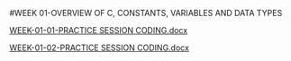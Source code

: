 #WEEK 01-OVERVIEW OF C, CONSTANTS, VARIABLES AND DATA TYPES

[WEEK-01-01-PRACTICE SESSION CODING.docx](https://github.com/user-attachments/files/18419742/WEEK-01-01-PRACTICE.SESSION.CODING.docx)


[WEEK-01-02-PRACTICE SESSION CODING.docx](https://github.com/user-attachments/files/18419745/WEEK-01-02-PRACTICE.SESSION.CODING.docx)




